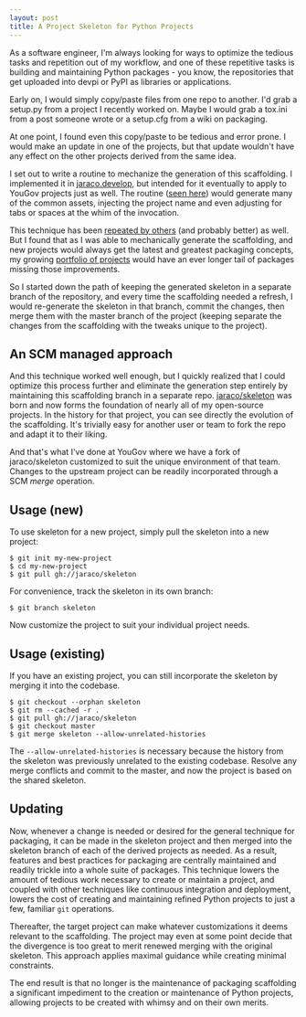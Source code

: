 ```yaml
---
layout: post
title: A Project Skeleton for Python Projects
---
```


As a software engineer, I'm always looking for ways to optimize the tedious tasks and repetition out of my workflow, and one of these repetitive tasks is building and maintaining Python packages - you know, the repositories that get uploaded into devpi or PyPI as libraries or applications.

Early on, I would simply copy/paste files from one repo to another. I'd grab a setup.py from a project I recently worked on. Maybe I would grab a tox.ini from a post someone wrote or a setup.cfg from a wiki on packaging.

At one point, I found even this copy/paste to be tedious and error prone. I would make an update in one of the projects, but that update wouldn't have any effect on the other projects derived from the same idea.

I set out to write a routine to mechanize the generation of this scaffolding. I implemented it in [jaraco.develop](https://pypi.org/project/jaraco.develop), but intended for it eventually to apply to YouGov projects just as well. The routine ([seen here](https://github.com/jaraco/jaraco.develop/blob/3.0/jaraco/develop/namespace.py#L50-L117)) would generate many of the common assets, injecting the project name and even adjusting for tabs or spaces at the whim of the invocation.

This technique has been [repeated by others](https://pypi.org/project/cookiecutter/) (and probably better) as well. But I found that as I was able to mechanically generate the scaffolding, and new projects would always get the latest and greatest packaging concepts, my growing [portfolio of projects](https://pypi.org/user/jaraco/) would have an ever longer tail of packages missing those improvements.

So I started down the path of keeping the generated skeleton in a separate branch of the repository, and every time the scaffolding needed a refresh, I would re-generate the skeleton in that branch, commit the changes, then merge them with the master branch of the project (keeping separate the changes from the scaffolding with the tweaks unique to the project).

## An SCM managed approach

And this technique worked well enough, but I quickly realized that I could optimize this process further and eliminate the generation step entirely by maintaining this scaffolding branch in a separate repo. [jaraco/skeleton](https://github.com/jaraco/skeleton) was born and now forms the foundation of nearly all of my open-source projects. In the history for that project, you can see directly the evolution of the scaffolding. It's trivially easy for another user or team to fork the repo and adapt it to their liking.

And that's what I've done at YouGov where we have a fork of jaraco/skeleton customized to suit the unique environment of that team. Changes to the upstream project can be readily incorporated through a SCM _merge_ operation.

## Usage (new)

To use skeleton for a new project, simply pull the skeleton into a new project:

    $ git init my-new-project
    $ cd my-new-project
    $ git pull gh://jaraco/skeleton

For convenience, track the skeleton in its own branch:

    $ git branch skeleton

Now customize the project to suit your individual project needs.

## Usage (existing)

If you have an existing project, you can still incorporate the skeleton by merging it into the codebase.

    $ git checkout --orphan skeleton
    $ git rm --cached -r .
    $ git pull gh://jaraco/skeleton
    $ git checkout master
    $ git merge skeleton --allow-unrelated-histories

The `--allow-unrelated-histories` is necessary because the history from the skeleton was previously unrelated to the existing codebase. Resolve any merge conflicts and commit to the master, and now the project is based on the shared skeleton.

## Updating

Now, whenever a change is needed or desired for the general technique for packaging, it can be made in the skeleton project and then merged into the skeleton branch of each of the derived projects as needed. As a result, features and best practices for packaging are centrally maintained and readily trickle into a whole suite of packages. This technique lowers the amount of tedious work necessary to create or maintain a project, and coupled with other techniques like continuous integration and deployment, lowers the cost of creating and maintaining refined Python projects to just a few, familiar `git` operations.

Thereafter, the target project can make whatever customizations it deems relevant to the scaffolding. The project may even at some point decide that the divergence is too great to merit renewed merging with the original skeleton. This approach applies maximal guidance while creating minimal constraints.

The end result is that no longer is the maintenance of packaging scaffolding a significant impediment to the creation or maintenance of Python projects, allowing projects to be created with whimsy and on their own merits.
